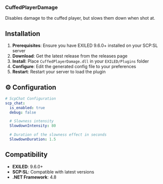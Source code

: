 ### CuffedPlayerDamage
Disables damage to the cuffed player, but slows them down when shot at.
## Installation
1. **Prerequisites**: Ensure you have EXILED 9.6.0+ installed on your SCP:SL server
2. **Download**: Get the latest release from the releases page
3. **Install**: Place `CuffedPlayerDamage.dll` in your `EXILED/Plugins` folder
4. **Configure**: Edit the generated config file to your preferences
5. **Restart**: Restart your server to load the plugin
   
## ⚙️ Configuration

```yaml
# ScpChat Configuration
scp_chat:
  is_enabled: true
  debug: false

  # Slowness intensity
  SlowdownIntensity: 80

  # Duration of the slowness effect in seconds
  SlowdownDuration: 1.5
```

## Compatibility
- **EXILED**: 9.6.0+
- **SCP:SL**: Compatible with latest versions
- **.NET Framework**: 4.8
